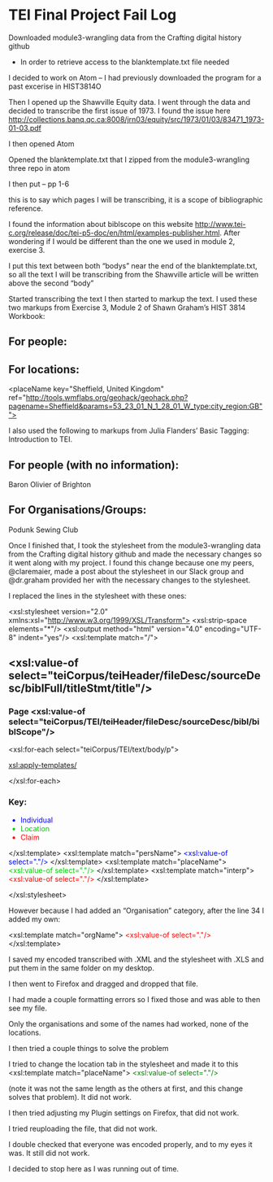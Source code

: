 # TEI Final Project Fail Log

Downloaded module3-wrangling data from the Crafting digital history github 
-	In order to retrieve access to the blanktemplate.txt file needed 

I decided to work on Atom – I had previously downloaded the program for a past excerise in HIST3814O

Then I opened up the Shawville Equity data. I went through the data and decided to transcribe the first issue of 1973. I found the issue here http://collections.banq.qc.ca:8008/jrn03/equity/src/1973/01/03/83471_1973-01-03.pdf

I then opened Atom 

Opened the blanktemplate.txt that I zipped from the module3-wrangling three repo in atom 

I then put – 
<biblScope>pp 1-6</biblScope> 

this is to say which pages I will be transcribing, it is a scope of bibliographic reference.

I found the information about biblscope on this website http://www.tei-c.org/release/doc/tei-p5-doc/en/html/examples-publisher.html. After wondering if I would be different than the one we used in module 2, exercise 3. 

I put this text between both “bodys” near the end of the blanktemplate.txt, so all the text I will be transcribing from the Shawville article will be written above the second “body”
 
Started transcribing the text
I then started to markup the text. I used these two markups from Exercise 3, Module 2 of Shawn Graham’s HIST 3814 Workbook: 

## For people: 

<persName key="Last, First" from="YYYY" to="YYYY" role="Occupation" ref="http://www.website.com/webpage.html"> </persName>


## For locations: 

<placeName key="Sheffield, United Kingdom" ref="http://tools.wmflabs.org/geohack/geohack.php?pagename=Sheffield&params=53_23_01_N_1_28_01_W_type:city_region:GB""> </placeName>

I also used the following to markups from Julia Flanders’ Basic Tagging: Introduction to TEI. 

## For people (with no information): 

<persName>Baron Olivier of Brighton</persName>

## For Organisations/Groups: 

<orgName>Podunk Sewing Club</orgName>

Once I finished that, I took the stylesheet from the module3-wrangling data from the Crafting digital history github and made the necessary changes so it went along with my project. I found this change because one my peers, @claremaier, made a post about the stylesheet in our Slack group and @dr.graham provided her with the necessary changes to the stylesheet. 

I replaced the lines in the stylesheet with these ones: 

<?xml version="1.0" encoding="UTF-8"?>
<xsl:stylesheet version="2.0" xmlns:xsl="http://www.w3.org/1999/XSL/Transform">
    <xsl:strip-space elements="*"/>
    <xsl:output method="html" version="4.0" encoding="UTF-8" indent="yes"/>
    <xsl:template match="/">
        <html>
            <body>
                <h2>
                    <xsl:value-of
                        select="teiCorpus/teiHeader/fileDesc/sourceDesc/biblFull/titleStmt/title"/>
                </h2>
                <h3>Page <xsl:value-of
                    select="teiCorpus/TEI/teiHeader/fileDesc/sourceDesc/bibl/biblScope"/></h3>
                <xsl:for-each select="teiCorpus/TEI/text/body/p">
                    <p><xsl:apply-templates/></p>
                </xsl:for-each>
                <h3>Key:</h3>
                <ul>
                    <li style="color:blue;text-decoration:none;">Individual</li>
                    <li style="color:#00CC00;text-decoration:none;">Location</li>
                    <li style="color:red;text-decoration:none;">Claim</li>
                </ul>
            </body>
        </html>
    </xsl:template>
    <xsl:template match="persName">
        <a style="color:blue;text-decoration:none;" href="{@ref}" title="{@key}&#013;({@from}-{@to})&#013;{@role}"><xsl:value-of select="."/></a>
    </xsl:template>
    <xsl:template match="placeName">
        <a style="color:#00CC00;text-decoration:none;" href="{@ref}" title="{@key}"><xsl:value-of select="."/></a>
    </xsl:template>
    <xsl:template match="interp">
        <a style="color:red;text-decoration:none;" title="{@key}&#013;&#013;{@n}, available at {@ref}"><xsl:value-of select="."/></a>
    </xsl:template>
    
</xsl:stylesheet>

However because I had added an “Organisation” category, after the line 34 I added my own: 

<xsl:template match="orgName">
       <a style="color:red;text-decoration:none;" title="{@key}&#013;&#013;{@n}, available at {@ref}"><xsl:value-of select="."/></a>
   </xsl:template>

I saved my encoded transcribed with .XML and the stylesheet with .XLS and put them in the same folder on my desktop.

I then went to Firefox and dragged and dropped that file. 

I had made a couple formatting errors so I fixed those and was able to then see my file. 

Only the organisations and some of the names had worked, none of the locations. 

I then tried a couple things to solve the problem 

I tried to change the location tab in the stylesheet and made it to this <xsl:template match="placeName">
        <a style="color:green;text-decoration:none;" title="{@key}&#013;&#013;{@n}, available at {@ref}"><xsl:value-of select="."/></a>

(note it was not the same length as the others at first, and this change solves that problem). It did not work. 

I then tried adjusting my Plugin settings on Firefox, that did not work. 

I tried reuploading the file, that did not work. 

I double checked that everyone was encoded properly, and to my eyes it was.  It still did not work. 


I decided to stop here as I was running out of time. 
